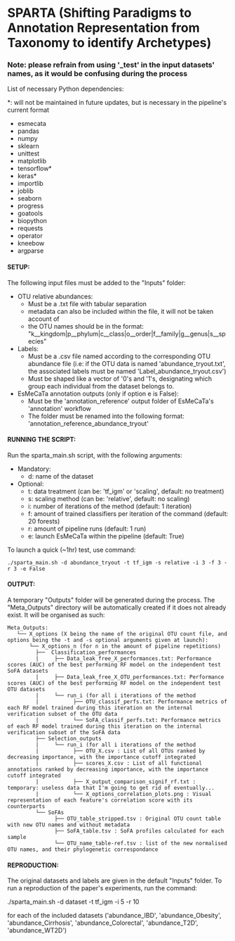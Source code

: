 # SPARTA (Shifting Paradigms to Annotation Representation from Taxonomy to identify Archetypes)
### Note: please refrain from using '\_test' in the input datasets' names, as it would be confusing during the process

List of necessary Python dependencies:

\*: will not be maintained in future updates, but is necessary in the pipeline's current format

  - esmecata
  - pandas
  - numpy
  - sklearn
  - unittest
  - matplotlib
  - tensorflow*
  - keras*
  - importlib
  - joblib
  - seaborn
  - progress
  - goatools
  - biopython
  - requests
  - operator
  - kneebow
  - argparse




#### SETUP:
The following input files must be added to the "Inputs" folder:

  - OTU relative abundances:
    - Must be a .txt file with tabular separation
    - metadata can also be included within the file, it will not be taken account of
    - the OTU names should be in the format: "k__kingdom|p__phylum|c__class|o__order|f__family|g__genus|s__species"
  - Labels:
    - Must be a .csv file named according to the corresponding OTU abundance file (i.e: if the OTU data is named 'abundance_tryout.txt', the associated labels must be named 'Label_abundance_tryout.csv')
    - Must be shaped like a vector of '0's and '1's, designating which group each individual from the dataset belongs to.
  - EsMeCaTa annotation outputs (only if option e is False):
    - Must be the 'annotation_reference' output folder of EsMeCaTa's 'annotation' workflow
    - The folder must be renamed into the following format: 'annotation_reference_abundance_tryout'

  
  
 #### RUNNING THE SCRIPT:
 Run the sparta_main.sh script, with the following arguments:
  - Mandatory:
    - d: name of the dataset
  - Optional:
    - t: data treatment (can be: 'tf_igm' or 'scaling', default: no treatment)
    - s: scaling method (can be: 'relative', default: no scaling)
    - i: number of iterations of the method (default: 1 iteration)
    - f: amount of trained classifiers per iteration of the command (default: 20 forests)
    - r: amount of pipeline runs (default: 1 run)
    - e: launch EsMeCaTa within the pipeline (default: True)
 
 To launch a quick (~1hr) test, use command:

    ./sparta_main.sh -d abundance_tryout -t tf_igm -s relative -i 3 -f 3 -r 3 -e False
    
 #### OUTPUT:
 A temporary "Outputs" folder will be generated during the process.
 The "Meta_Outputs" directory will be automatically created if it does not already exist. It will be organised as such:
 
 ````
Meta_Outputs:
    └── X_options (X being the name of the original OTU count file, and options being the -t and -s optional arguments given at launch):
        └── X_options_n (for n in the amount of pipeline repetitions)
          ├──  Classification_performances
          |     ├── Data_leak_free_X_performances.txt: Performance scores (AUC) of the best performing RF model on the independent test SoFA datasets
          |     ├── Data_leak_free_X_OTU_performances.txt: Performance scores (AUC) of the best performing RF model on the independent test OTU datasets
          |     └── run_i (for all i iterations of the method
          |           ├── OTU_classif_perfs.txt: Performance metrics of each RF model trained during this iteration on the internal verification subset of the OTU data
          |           └── SoFA_classif_perfs.txt: Performance metrics of each RF model trained during this iteration on the internal verification subset of the SoFA data 
          ├── Selection_outputs
          |     └── run_i (for all i iterations of the method
          |           ├── OTU_X.csv : List of all OTUs ranked by decreasing importance, with the importance cutoff integrated
          |           ├── scores_X.csv : List of all functional annotations ranked by decreasing importance, with the importance cutoff integrated
          |           ├── X_output_comparison_signif_rf.txt : temporary: useless data that I'm going to get rid of eventually...
          |           └── X_options_correlation_plots.png : Visual representation of each feature's correlation score with its counterparts
          └── SoFAs
                ├── OTU_table_stripped.tsv : Original OTU count table with new OTU names and without metadata
                ├── SoFA_table.tsv : SoFA profiles calculated for each sample
                └── OTU_name_table-ref.tsv : list of the new normalised OTU names, and their phylogenetic correspondance

 ````

#### REPRODUCTION:
The original datasets and labels are given in the default "Inputs" folder. To run a reproduction of the paper's experiments, run the command:

  ./sparta_main.sh -d dataset -t tf_igm -i 5 -r 10
  
for each of the included datasets ('abundance_IBD', 'abundance_Obesity', 'abundance_Cirrhosis', 'abundance_Colorectal', 'abundance_T2D', 'abundance_WT2D')
